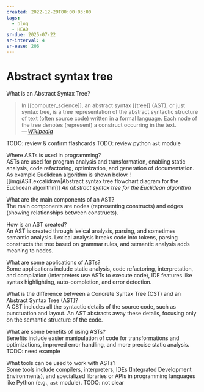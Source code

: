 ```yaml
---
created: 2022-12-29T00:00+03:00
tags:
  - blog
  - HEAD
sr-due: 2025-07-22
sr-interval: 4
sr-ease: 206
---
```


# Abstract syntax tree

What is an Abstract Syntax Tree?
<br class="f">
> In [[computer_science]], an abstract syntax [[tree]] (AST), or just syntax tree, is a tree representation of the abstract syntactic structure of text (often source code) written in a formal language. Each node of the tree denotes (represent) a construct occurring in the text.\
> — <cite>[Wikipedia](https://en.wikipedia.org/wiki/Abstract_syntax_tree)</cite> <!--SR:!2025-08-01,1,182-->

TODO: review & confirm flashcards
TODO: review python `ast` module

Where ASTs is used in programming?
<br class="f">
ASTs are used for program analysis and transformation, enabling static analysis, code refactoring, optimization, and generation of documentation.
As example Euclidean algorithm is shown below.
![[img/AST.excalidraw|Abstract syntax tree flowchart diagram for the Euclidean algorithm]]
_An abstract syntax tree for the Euclidean algorithm_ <!--SR:!2025-08-01,2,166-->

What are the main components of an AST?
<br class="f">
The main components are nodes (representing constructs) and edges (showing relationships between constructs). <!--SR:!2025-08-03,4,206-->

How is an AST created?
<br class="f">
An AST is created through lexical analysis, parsing, and sometimes semantic analysis. Lexical analysis breaks code into tokens, parsing constructs the tree based on grammar rules, and semantic analysis adds meaning to nodes.

What are some applications of ASTs?
<br class="f">
Some applications include static analysis, code refactoring, interpretation, and compilation (interpreters use ASTs to execute code), IDE features like syntax highlighting, auto-completion, and error detection.

What is the difference between a Concrete Syntax Tree (CST) and an Abstract Syntax Tree (AST)?
<br class="f">
A CST includes all the syntactic details of the source code, such as punctuation and layout. An AST abstracts away these details, focusing only on the semantic structure of the code.

What are some benefits of using ASTs?
<br class="f">
Benefits include easier manipulation of code for transformations and optimizations, improved error handling, and more precise static analysis. TODO: need example

What tools can be used to work with ASTs?
<br class="f">
Some tools include compilers, interpreters, IDEs (Integrated Development Environments), and specialized libraries or APIs in programming languages
like Python (e.g., `ast` module).
TODO: not clear